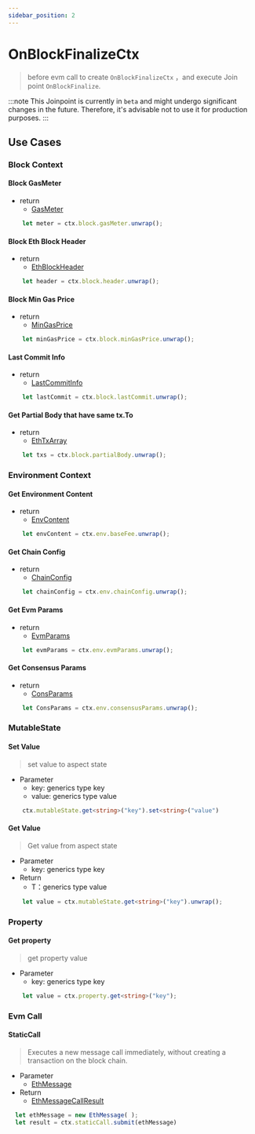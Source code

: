 ```yaml
---
sidebar_position: 2
---
```


# OnBlockFinalizeCtx

>before evm call to create `OnBlockFinalizeCtx` ，and execute Join point `OnBlockFinalize`.

:::note
This Joinpoint is currently in `beta` and might undergo significant changes in the future. Therefore, it's advisable not to use it for production purposes.
:::

## Use Cases

### Block Context

#### Block GasMeter

* return
    * [GasMeter](/docs/classes/proto.GasMeter.html)

```typescript
    let meter = ctx.block.gasMeter.unwrap();
```

#### Block Eth Block Header

* return
    * [EthBlockHeader](/docs/classes/proto.GasMeter.html)

```typescript
    let header = ctx.block.header.unwrap();
```

#### Block Min Gas Price

* return
    * [MinGasPrice](/docs/classes/proto.MinGasPrice.html)

```typescript
    let minGasPrice = ctx.block.minGasPrice.unwrap();
```

#### Last Commit Info

* return
    * [LastCommitInfo](/docs/classes/proto.LastCommitInfo.html)

```typescript
    let lastCommit = ctx.block.lastCommit.unwrap();
```

#### Get Partial Body that have same tx.To

* return
    * [EthTxArray](/docs/classes/proto.EthTxArray.html)

```typescript
    let txs = ctx.block.partialBody.unwrap();
```

### Environment Context

#### Get Environment Content

* return
    * [EnvContent](/docs/classes/proto.EnvContent.html)

```typescript
    let envContent = ctx.env.baseFee.unwrap();
```

#### Get Chain Config

* return
    * [ChainConfig](/docs/classes/proto.ChainConfig.html)

```typescript
    let chainConfig = ctx.env.chainConfig.unwrap();
```

#### Get Evm Params

* return
    * [EvmParams](/docs/classes/proto.EvmParams.html)

```typescript
    let evmParams = ctx.env.evmParams.unwrap();
```

#### Get Consensus Params

* return
    * [ConsParams](/docs/classes/proto.ConsParams.html)

```typescript
    let ConsParams = ctx.env.consensusParams.unwrap();
```

### MutableState

#### Set Value

> set value to aspect state

* Parameter
    * key: generics type key
    * value: generics type value

```typescript
    ctx.mutableState.get<string>("key").set<string>("value")
```

#### Get Value

> Get value from aspect state

* Parameter
    * key: generics type key
* Return
    * T：generics type value

```typescript
    let value = ctx.mutableState.get<string>("key").unwrap();
```

### Property

#### Get property

> get property value

* Parameter
    * key: generics type key

```typescript
    let value = ctx.property.get<string>("key");
```

### Evm Call

#### StaticCall

>Executes a new message call immediately, without creating a transaction on the block chain.

* Parameter
    *  [EthMessage](/docs/classes/proto.EthMessage.html)
* Return
    *  [EthMessageCallResult](/docs/classes/proto.EthMessageCallResult.html)

```typescript
  let ethMessage = new EthMessage( );
  let result = ctx.staticCall.submit(ethMessage)
```
